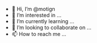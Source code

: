 - 👋 Hi, I’m @motign
- 👀 I’m interested in ...
- 🌱 I’m currently learning ...
- 💞️ I’m looking to collaborate on ...
- 📫 How to reach me ...

<!---
motign/motign is a ✨ special ✨ repository because its `README.md` (this file) appears on your GitHub profile.
You can click the Preview link to take a look at your changes.
--->
